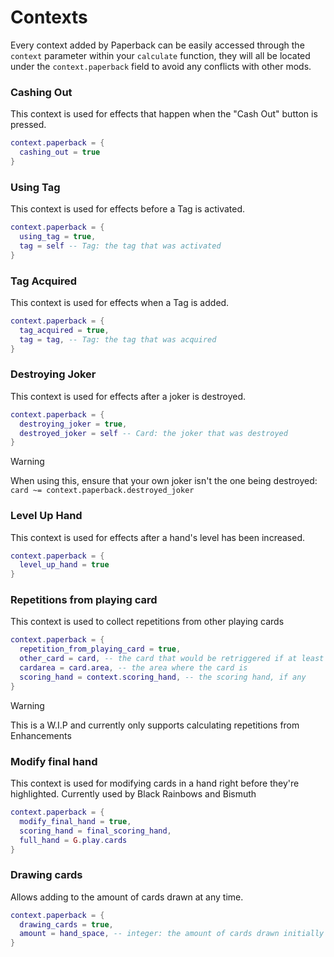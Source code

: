 # Contexts

Every context added by Paperback can be easily accessed through the `context` parameter within your `calculate` function, they will all be located under the `context.paperback` field to avoid any conflicts with other mods.

### Cashing Out

This context is used for effects that happen when the "Cash Out" button is pressed.

```lua
context.paperback = {
  cashing_out = true
}
```

### Using Tag

This context is used for effects before a Tag is activated.

```lua
context.paperback = {
  using_tag = true,
  tag = self -- Tag: the tag that was activated
}
```

### Tag Acquired

This context is used for effects when a Tag is added.

```lua
context.paperback = {
  tag_acquired = true,
  tag = tag, -- Tag: the tag that was acquired
}
```

### Destroying Joker

This context is used for effects after a joker is destroyed.

```lua
context.paperback = {
  destroying_joker = true,
  destroyed_joker = self -- Card: the joker that was destroyed
}
```

> [!WARNING]
> When using this, ensure that your own joker isn't the one being destroyed: `card ~= context.paperback.destroyed_joker`

### Level Up Hand

This context is used for effects after a hand's level has been increased.

```lua
context.paperback = {
  level_up_hand = true
}
```

### Repetitions from playing card

This context is used to collect repetitions from other playing cards

```lua
context.paperback = {
  repetition_from_playing_card = true,
  other_card = card, -- the card that would be retriggered if at least 1 repetition was returned
  cardarea = card.area, -- the area where the card is
  scoring_hand = context.scoring_hand, -- the scoring hand, if any
}
```

> [!WARNING]
> This is a W.I.P and currently only supports calculating repetitions from Enhancements

### Modify final hand

This context is used for modifying cards in a hand right before they're highlighted. Currently used by Black Rainbows and Bismuth

```lua
context.paperback = {
  modify_final_hand = true,
  scoring_hand = final_scoring_hand,
  full_hand = G.play.cards
}
```

### Drawing cards

Allows adding to the amount of cards drawn at any time.

```lua
context.paperback = {
  drawing_cards = true,
  amount = hand_space, -- integer: the amount of cards drawn initially (does not take into account cards added by this context)
}
```
